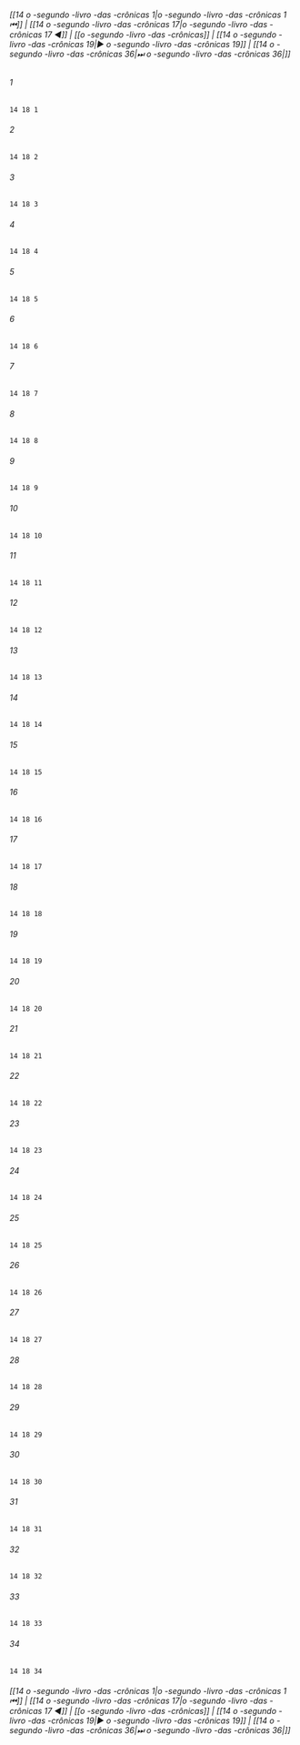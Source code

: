 
###### [[14 o -segundo -livro -das -crônicas 1|o -segundo -livro -das -crônicas 1 ⏮]] | [[14 o -segundo -livro -das -crônicas 17|o -segundo -livro -das -crônicas 17 ◀]] | [[o -segundo -livro -das -crônicas]] | [[14 o -segundo -livro -das -crônicas 19|▶ o -segundo -livro -das -crônicas 19]] | [[14 o -segundo -livro -das -crônicas 36|⏭ o -segundo -livro -das -crônicas 36|]]

###### 1
``` verse
14 18 1 
```
###### 2
``` verse
14 18 2 
```
###### 3
``` verse
14 18 3 
```
###### 4
``` verse
14 18 4 
```
###### 5
``` verse
14 18 5 
```
###### 6
``` verse
14 18 6 
```
###### 7
``` verse
14 18 7 
```
###### 8
``` verse
14 18 8 
```
###### 9
``` verse
14 18 9 
```
###### 10
``` verse
14 18 10 
```
###### 11
``` verse
14 18 11 
```
###### 12
``` verse
14 18 12 
```
###### 13
``` verse
14 18 13 
```
###### 14
``` verse
14 18 14 
```
###### 15
``` verse
14 18 15 
```
###### 16
``` verse
14 18 16 
```
###### 17
``` verse
14 18 17 
```
###### 18
``` verse
14 18 18 
```
###### 19
``` verse
14 18 19 
```
###### 20
``` verse
14 18 20 
```
###### 21
``` verse
14 18 21 
```
###### 22
``` verse
14 18 22 
```
###### 23
``` verse
14 18 23 
```
###### 24
``` verse
14 18 24 
```
###### 25
``` verse
14 18 25 
```
###### 26
``` verse
14 18 26 
```
###### 27
``` verse
14 18 27 
```
###### 28
``` verse
14 18 28 
```
###### 29
``` verse
14 18 29 
```
###### 30
``` verse
14 18 30 
```
###### 31
``` verse
14 18 31 
```
###### 32
``` verse
14 18 32 
```
###### 33
``` verse
14 18 33 
```
###### 34
``` verse
14 18 34 
```

###### [[14 o -segundo -livro -das -crônicas 1|o -segundo -livro -das -crônicas 1 ⏮]] | [[14 o -segundo -livro -das -crônicas 17|o -segundo -livro -das -crônicas 17 ◀]] | [[o -segundo -livro -das -crônicas]] | [[14 o -segundo -livro -das -crônicas 19|▶ o -segundo -livro -das -crônicas 19]] | [[14 o -segundo -livro -das -crônicas 36|⏭ o -segundo -livro -das -crônicas 36|]]

